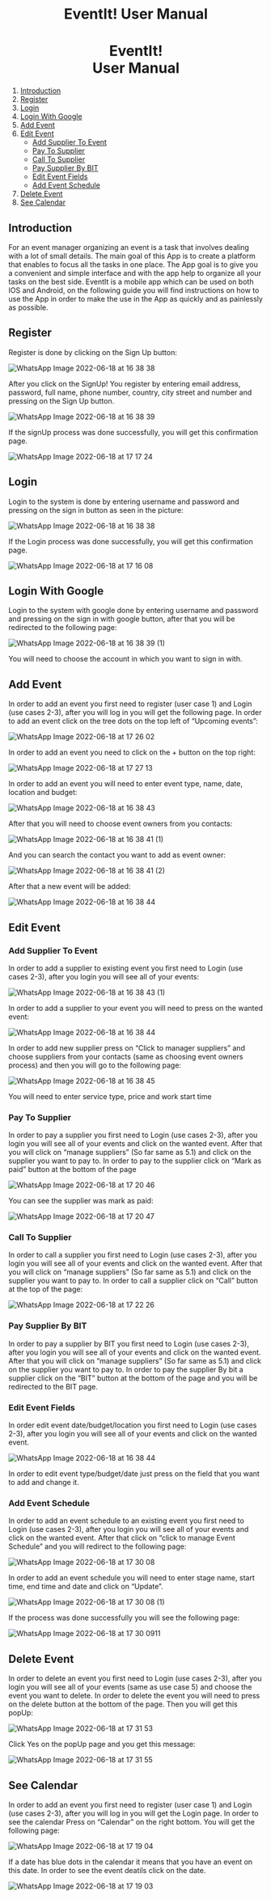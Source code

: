 # <center> EventIt! User Manual</center>
# <center> EventIt!<br> User Manual</center>

1. [Introduction](#introduction)
2. [Register](#register)
3. [Login](#login)
4. [Login With Google](#login-with-google)
5. [Add Event](#add-event)
6. [Edit Event](#edit-event)
	* [Add Supplier To Event](#add-supplier-to-event)
	* [Pay To Supplier](#pay-to-supplier)
	* [Call To Supplier](#call-to-supplier)
	* [Pay Supplier By BIT](#pay-supplier-by-bit)	
	* [Edit Event Fields](#edit-event-fields)
	* [Add Event Schedule](#add-event-schedule)
7. [Delete Event](#delete-event)
8. [See Calendar](#see-calendar)
	

## Introduction
For an event manager organizing an event is a task that involves dealing with a lot of
small details.
The main goal of this App is to create a platform that enables to focus all the tasks in
one place.
The App goal is to give you a convenient and simple interface and with the app help
to organize all your tasks on the best side.
EventIt is a mobile app which can be used on both IOS and Android, on the following
guide you will find instructions on how to use the App in order to make the use in the
App as quickly and as painlessly as possible.

## Register
Register is done by clicking on the Sign Up button:

![WhatsApp Image 2022-06-18 at 16 38 38](https://user-images.githubusercontent.com/48449311/174452769-aca05520-0736-4a3f-8c8e-41d3dfe828fa.jpeg)

After you click on the SignUp! You register by entering email address, password, full name,
phone number, country, city street and number and pressing on the Sign Up button.

![WhatsApp Image 2022-06-18 at 16 38 39](https://user-images.githubusercontent.com/48449311/174452778-a3f940af-bc3e-4d4e-a6e0-f99bb0c1caf1.jpeg)

If the signUp process was done successfully, you will get this confirmation page.

![WhatsApp Image 2022-06-18 at 17 17 24](https://user-images.githubusercontent.com/48449311/174452805-89070521-ecc0-43d2-87ee-14f0a326ab15.jpeg)

## Login
Login to the system is done by entering username and password and pressing on
the sign in button as seen in the picture:

![WhatsApp Image 2022-06-18 at 16 38 38](https://user-images.githubusercontent.com/48449311/174452769-aca05520-0736-4a3f-8c8e-41d3dfe828fa.jpeg)

If the Login process was done successfully, you will get this confirmation page.

![WhatsApp Image 2022-06-18 at 17 16 08](https://user-images.githubusercontent.com/48449311/174452888-503b04fc-5303-4675-902b-031da9c3dfe3.jpeg)

## Login With Google
Login to the system with google done by entering username and password and
pressing on the sign in with google button, after that you will be redirected to the
following page:

![WhatsApp Image 2022-06-18 at 16 38 39 (1)](https://user-images.githubusercontent.com/48449311/174452922-825e512a-726e-4f4e-a54c-5addb07892c3.jpeg)

You will need to choose the account in which you want to sign in with.

## Add Event
In order to add an event you first need to register (user case 1) and Login (use cases 2-3),
after you will log in you will get the following page. In order to add an event click on the tree
dots on the top left of “Upcoming events”:

![WhatsApp Image 2022-06-18 at 17 26 02](https://user-images.githubusercontent.com/48449311/174452990-1d54e36f-b56c-4a72-899f-13e638276dcf.jpeg)

In order to add an event you need to click on the + button on the top right:

![WhatsApp Image 2022-06-18 at 17 27 13](https://user-images.githubusercontent.com/48449311/174453010-d00e43f4-f6a4-4a00-b1c1-cc85d90f903f.jpeg)

In order to add an event you will need to enter event type, name, date, location and budget:

![WhatsApp Image 2022-06-18 at 16 38 43](https://user-images.githubusercontent.com/48449311/174453026-8166bb36-a6d1-446a-844e-a25013e9e50f.jpeg)

After that you will need to choose event owners from you contacts:

![WhatsApp Image 2022-06-18 at 16 38 41 (1)](https://user-images.githubusercontent.com/48449311/174453038-bb1155c0-628b-4978-b019-fa563102966f.jpeg)

And you can search the contact you want to add as event owner:

![WhatsApp Image 2022-06-18 at 16 38 41 (2)](https://user-images.githubusercontent.com/48449311/174453048-059f9fdd-15fe-4048-bed9-929ad8dfa1db.jpeg)

After that a new event will be added:

![WhatsApp Image 2022-06-18 at 16 38 44](https://user-images.githubusercontent.com/48449311/174453058-bfae63b1-3536-4199-bc92-0043ae4e816d.jpeg)

## Edit Event
### Add Supplier To Event

In order to add a supplier to existing event you first need to Login (use cases 2-3), after you
login you will see all of your events:

![WhatsApp Image 2022-06-18 at 16 38 43 (1)](https://user-images.githubusercontent.com/48449311/174453209-20d58082-b9f6-4749-ab7c-953944b8b46d.jpeg)

In order to add a supplier to your event you will need to press on the wanted event:

![WhatsApp Image 2022-06-18 at 16 38 44](https://user-images.githubusercontent.com/48449311/174453058-bfae63b1-3536-4199-bc92-0043ae4e816d.jpeg)

In order to add new supplier press on “Click to manager suppliers” and choose suppliers
from your contacts (same as choosing event owners process) and then you will go to the
following page:

![WhatsApp Image 2022-06-18 at 16 38 45](https://user-images.githubusercontent.com/48449311/174453270-0efa157b-2a91-42e7-b113-54e7fafb0c46.jpeg)

You will need to enter service type, price and work start time

### Pay To Supplier

In order to pay a supplier you first need to Login (use cases 2-3), after you login you will see
all of your events and click on the wanted event. After that you will click on “manage
suppliers” (So far same as 5.1) and click on the supplier you want to pay to. In order to pay
to the supplier click on “Mark as paid” button at the bottom of the page

![WhatsApp Image 2022-06-18 at 17 20 46](https://user-images.githubusercontent.com/48449311/174453369-30d3af8c-6115-4f86-a55f-2c50bf94bf4b.jpeg)

You can see the supplier was mark as paid:

![WhatsApp Image 2022-06-18 at 17 20 47](https://user-images.githubusercontent.com/48449311/174453653-c201135a-30fb-49b2-b67c-3d3d2dab63f2.jpeg)

### Call To Supplier

In order to call a supplier you first need to Login (use cases 2-3), after you login you will see
all of your events and click on the wanted event. After that you will click on “manage
suppliers” (So far same as 5.1) and click on the supplier you want to pay to. In order to call a
supplier click on “Call” button at the top of the page:

![WhatsApp Image 2022-06-18 at 17 22 26](https://user-images.githubusercontent.com/48449311/174454576-7cd1e2d6-3e62-4c2c-b525-c928c86d9b73.jpeg)

###  Pay Supplier By BIT

In order to pay a supplier by BIT you first need to Login (use cases 2-3), after you login you
will see all of your events and click on the wanted event. After that you will click on “manage
suppliers” (So far same as 5.1) and click on the supplier you want to pay to. In order to pay
the supplier By bit a supplier click on the “BIT” button at the bottom of the page and you will
be redirected to the BIT page.

### Edit Event Fields

In order edit event date/budget/location you first need to Login (use cases 2-3), after you
login you will see all of your events and click on the wanted event.

![WhatsApp Image 2022-06-18 at 16 38 44](https://user-images.githubusercontent.com/48449311/174453058-bfae63b1-3536-4199-bc92-0043ae4e816d.jpeg)

In order to edit event type/budget/date just press on the field that you want to add and
change it.

### Add Event Schedule

In order to add an event schedule to an existing event you first need to Login (use cases
2-3), after you login you will see all of your events and click on the wanted event. After that
click on “click to manage Event Schedule” and you will redirect to the following page:

![WhatsApp Image 2022-06-18 at 17 30 08](https://user-images.githubusercontent.com/48449311/174454690-576d5c1a-dc7e-4216-9a47-0696f0d975bb.jpeg)

In order to add an event schedule you will need to enter stage name, start time, end time
and date and click on “Update”.

![WhatsApp Image 2022-06-18 at 17 30 08 (1)](https://user-images.githubusercontent.com/48449311/174454707-9183b454-47c7-4be3-96be-fb5efc7dd516.jpeg)

If the process was done successfully you will see the following page:

![WhatsApp Image 2022-06-18 at 17 30 0911](https://user-images.githubusercontent.com/48449311/174454790-87a5b28a-95dc-4dc0-8054-2f490afae27c.jpeg)

## Delete Event
In order to delete an event you first need to Login (use cases 2-3), after you login you will
see all of your events (same as use case 5) and choose the event you want to delete. In
order to delete the event you will need to press on the delete button at the bottom of the
page. Then you will get this popUp:

![WhatsApp Image 2022-06-18 at 17 31 53](https://user-images.githubusercontent.com/48449311/174454819-29c7941f-ba13-4e8b-8b65-1ff19f9c0a36.jpeg)

Click Yes on the popUp page and you get this message:

![WhatsApp Image 2022-06-18 at 17 31 55](https://user-images.githubusercontent.com/48449311/174454832-0b561886-4303-4e85-84e7-53758802eba4.jpeg)

## See Calendar
In order to add an event you first need to register (user case 1) and Login (use cases 2-3),
after you will log in you will get the Login page. In order to see the calendar Press on
“Calendar” on the right bottom. You will get the following page:

![WhatsApp Image 2022-06-18 at 17 19 04](https://user-images.githubusercontent.com/48449311/174454847-b02d3ab3-7877-4f30-a0d5-0293c4dd92f2.jpeg)

If a date has blue dots in the calendar it means that you have an event on this date. In order
to see the event deatils click on the date.

![WhatsApp Image 2022-06-18 at 17 19 03](https://user-images.githubusercontent.com/48449311/174454865-2a34d7e2-4333-4077-acc8-efeae5b2bb3b.jpeg)






